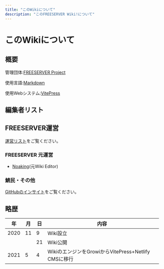 ```yaml
---
title: "このWikiについて"
description: "このFREESERVER Wiki!について"
---
```


# このWikiについて

## 概要

管理団体:[FREESERVER Project](about-project)

使用言語:[Markdown](https://ja.wikipedia.org/wiki/Markdown)

使用Webシステム:[VitePress](https://vitepress.vuejs.org)

## 編集者リスト

## FREESERVER運営

[運営リスト](admins/)をご覧ください。

### FREESERVER 元運営

- [Noaking](admins/noaking)(元Wiki Editor)

### 鯖民・その他

[GitHubのインサイト](https://github.com/freeserverproject/freeserver-wiki/graphs/contributors)をご覧ください。

## 略歴

| 年  | 月  | 日  | 内容 |
| -------- | ------- | ------- | -------- |
|   2020   |11| 9 |   Wiki設立   |
|              |    |21|  Wiki公開  |
|   2021   |    5    |     4   |   WikiのエンジンをGrowiからVitePress+Netlify CMSに移行  |
